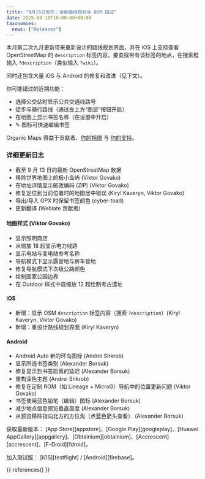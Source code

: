 ```yaml
---
title: "9月15日发布：全新路线规划与 OSM 描述"
date: 2025-09-15T10:00:00+00:00
taxonomies:
  news: ["Releases"]
---
```


本月第二次九月更新带来重新设计的路线规划界面，并在 iOS 上支持查看 OpenStreetMap 的 `description` 标签内容。要查找带有该标签的地点，在搜索框输入 `?description`（类似输入 `?wiki`）。

同时还包含大量 iOS 与 Android 的修复和改进（见下文）。

你可能错过的近期功能：
- 选择公交站时显示公共交通线路号
- 徒步与骑行路线（通过左上方“图层”按钮开启）
- 在地图上显示书签名称（在设置中开启）
- ✎ 图标可快速编辑书签

Organic Maps 得益于贡献者、[你的捐赠](@/donate/index.zh-Hans.md) 与 [你的支持](@/contribute/index.md)。

### 详细更新日志

- 截至 9 月 13 日的最新 OpenStreetMap 数据
- 移除世界地图上的极小岛屿 (Viktor Govako)
- 在地址详情显示邮政编码 (ZIP) (Viktor Govako)
- 修复定位到当前位置时的地图居中错误 (Kiryl Kaveryn, Viktor Govako)
- 导出/导入 GPX 时保留书签颜色 (cyber-toad)
- 更新翻译 (Weblate 贡献者)

#### 地图样式 (Viktor Govako)

- 显示照明商店
- 从缩放 18 起显示电力线路
- 显示电站与变电站参考名称
- 导航模式下显示露营地与房车营地
- 修复导航模式下次级公路颜色
- 绘制国家公园边界
- 在 Outdoor 样式中自缩放 12 起绘制考古遗址

#### iOS

- 新增：显示 OSM `description` 标签内容（搜索 `?description`）(Kiryl Kaveryn, Viktor Govako)
- 新增：重设计路线规划界面 (Kiryl Kaveryn)

#### Android

- Android Auto 新的环岛图标 (Andrei Shkrob)
- 显示所选书签类别 (Alexander Borsuk)
- 修复显示到书签距离的延迟 (Alexander Borsuk)
- 重构深色主题 (Andrei Shkrob)
- 修复在定制 ROM（如 Lineage + MicroG）导航中的位置更新问题 (Viktor Govako)
- 书签使用蓝色铅笔（编辑）图标 (Alexander Borsuk)
- 减少地点信息预览垂直高度 (Alexander Borsuk)
- 从预览移除指向北方的方位角（点蓝色箭头查看） (Alexander Borsuk)

获取最新版本： [App Store][appstore]、[Google Play][googleplay]、[Huawei AppGallery][appgallery]、[Obtainium][obtainium]、[Accrescent][accrescent]、[F-Droid][fdroid]。

加入测试版： [iOS][testflight] / [Android][firebase]。

{{ references() }}

